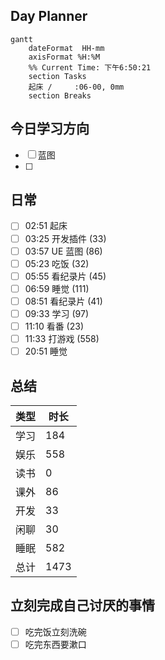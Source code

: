 ## Day Planner
```mermaid
gantt
    dateFormat  HH-mm
    axisFormat %H:%M
    %% Current Time: 下午6:50:21
    section Tasks
    起床 /     :06-00, 0mm
    section Breaks

```

## 今日学习方向
- [ ] 蓝图
- [ ] 


## 日常

- [ ] 02:51 起床 
- [ ] 03:25 开发插件  (33)
- [ ] 03:57 UE 蓝图  (86)
- [ ] 05:23 吃饭 (32)
- [ ] 05:55 看纪录片  (45)
- [ ] 06:59 睡觉 (111)
- [ ] 08:51 看纪录片 (41)
- [ ] 09:33 学习 (97)
- [ ] 11:10 看番 (23)
- [ ] 11:33 打游戏 (558)
- [ ] 20:51 睡觉

## 总结

| 类型 | 时长 |
| ---- | ---- |
| 学习 | 184  |
| 娱乐 | 558  |
| 读书 | 0    |
| 课外 | 86   |
| 开发 | 33   |
| 闲聊 | 30   |
| 睡眠 | 582  |
| 总计 | 1473 |



## 立刻完成自己讨厌的事情
- [ ] 吃完饭立刻洗碗
- [ ] 吃完东西要漱口
